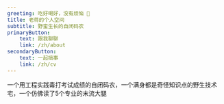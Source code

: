 ```yaml
---
greeting: 吃好喝好，没有烦恼 👋
title: 老蒋的个人空间
subtitle: 野蛮生长的自闭码农
primaryButton: 
    text: 跟我聊聊
    link: /zh/about
secondaryButton:
    text: 一起搞事
    link: /zh/cv
---
```

一个用工程实践毒打考试成绩的自闭码农，一个满身都是奇怪知识点的野生技术宅，一个仿佛读了5个专业的末流大腿